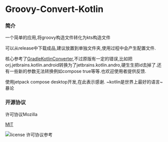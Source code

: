 # Groovy-Convert-Kotlin

### 简介

一个简单的应用,将groovy构造文件转化为kts构造文件

可以从release中下载成品,建议放置到单独文件夹,使用过程中会产生配置文件.

核心参考了[GradleKotlinConverter](https://github.com/bernaferrari/GradleKotlinConverter),不过原版有一定的错误,比如把orj.jetbrains.kotlin.android转换为了jetbrains.kotlin.andro,硬生生把id去掉了.还有一些新的参数无法转换例如compose true等等.也欢迎使用者提供反馈.

使用jetpack compose desktop开发,在此表示感谢. ~kotlin是世界上最好的语言~ 暴论

### 开源协议

许可协议Mozilla

[MIT](https://mit-license.org/)

![license 许可协议参考](https://pic1.zhimg.com/80/253a7b1819e2af555ed0a7e0f11a0b59_720w.jpg?source=1940ef5c)
